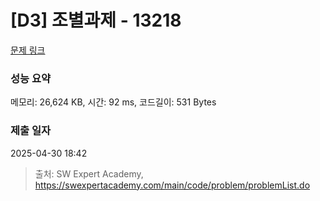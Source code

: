 # [D3] 조별과제 - 13218 

[문제 링크](https://swexpertacademy.com/main/code/problem/problemDetail.do?contestProbId=AXzjvCCq-PwDFASs) 

### 성능 요약

메모리: 26,624 KB, 시간: 92 ms, 코드길이: 531 Bytes

### 제출 일자

2025-04-30 18:42



> 출처: SW Expert Academy, https://swexpertacademy.com/main/code/problem/problemList.do